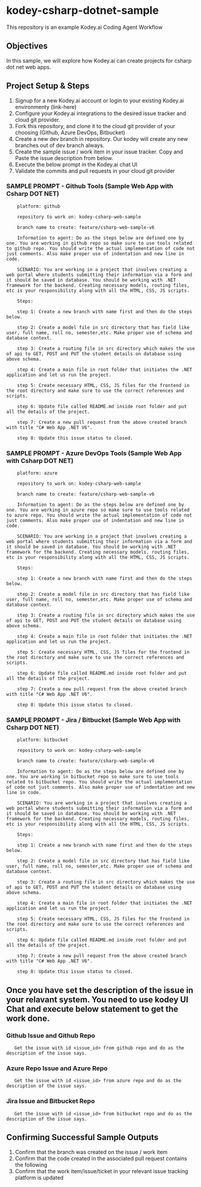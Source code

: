 # kodey-csharp-dotnet-sample

This repository is an example Kodey.ai Coding Agent Workflow

## Objectives

In this sample, we will explore how Kodey.ai can create projects for csharp dot net web apps.

## Project Setup & Steps 

1. Signup for a new Kodey.ai account or login to your existing Kodey.ai environmenty (link-here)
2. Configure your Kodey.ai integrations to the desired issue tracker and cloud git provider.
3. Fork this repository, and clone it to the cloud git provider of your choosing (Github, Azure DevOps, Bitbucket)
4. Create a new dev branch in repository. Our kodey will create any new branches out of dev branch always.
4. Create the sample issue / work item in your issue tracker. Copy and Paste the issue description from below.
5. Execute the below prompt in the Kodey.ai chat UI
6. Validate the commits and pull requests in your cloud git provider

### SAMPLE PROMPT - Github Tools (Sample Web App with Csharp DOT NET)
```
    platform: github

    repository to work on: kodey-csharp-web-sample

    branch name to create: feature/csharp-web-sample-v6

    Information to agent: Do as the steps below are defined one by one. You are working in github repo so make sure to use tools related to github repo. You should write the actual implementation of code not just comments. Also make proper use of indentation and new line in code.

    SCENARIO: You are working in a project that involves creating a web portal where students submitting their information via a form and it should be saved in database. You should be working with .NET framework for the backend. Creating necessary models, routing files, etc is your responsibility along with all the HTML, CSS, JS scripts.

    Steps:

    step 1: Create a new branch with name first and then do the steps below.

    step 2: Create a model file in src directory that has field like user, full name, roll no, semester,etc. Make proper use of schema and database context.

    step 3: Create a routing file in src directory which makes the use of api to GET, POST and PUT the student details on database using above schema.

    step 4: Create a main file in root folder that initiates the .NET application and let us run the project.

    step 5: Create necessary HTML, CSS, JS files for the frontend in the root directory and make sure to use the correct references and scripts.

    step 6: Update file called README.md inside root folder and put all the details of the project.

    step 7: Create a new pull request from the above created branch with title "C# Web App .NET V6".

    step 8: Update this issue status to closed.

```

### SAMPLE PROMPT - Azure DevOps Tools (Sample Web App with Csharp DOT NET)
```
    platform: azure
    
    repository to work on: kodey-csharp-web-sample

    branch name to create: feature/csharp-web-sample-v6

    Information to agent: Do as the steps below are defined one by one. You are working in azure repo so make sure to use tools related to azure repo. You should write the actual implementation of code not just comments. Also make proper use of indentation and new line in code.

    SCENARIO: You are working in a project that involves creating a web portal where students submitting their information via a form and it should be saved in database. You should be working with .NET framework for the backend. Creating necessary models, routing files, etc is your responsibility along with all the HTML, CSS, JS scripts.

    Steps:

    step 1: Create a new branch with name first and then do the steps below.

    step 2: Create a model file in src directory that has field like user, full name, roll no, semester,etc. Make proper use of schema and database context.

    step 3: Create a routing file in src directory which makes the use of api to GET, POST and PUT the student details on database using above schema.

    step 4: Create a main file in root folder that initiates the .NET application and let us run the project.

    step 5: Create necessary HTML, CSS, JS files for the frontend in the root directory and make sure to use the correct references and scripts.

    step 6: Update file called README.md inside root folder and put all the details of the project.

    step 7: Create a new pull request from the above created branch with title "C# Web App .NET V6".

    step 8: Update this issue status to closed.
```

### SAMPLE PROMPT - Jira / Bitbucket (Sample Web App with Csharp DOT NET)
```
    platform: bitbucket

    repository to work on: kodey-csharp-web-sample

    branch name to create: feature/csharp-web-sample-v6

    Information to agent: Do as the steps below are defined one by one. You are working in bitbucket repo so make sure to use tools related to bitbucket repo. You should write the actual implementation of code not just comments. Also make proper use of indentation and new line in code.

    SCENARIO: You are working in a project that involves creating a web portal where students submitting their information via a form and it should be saved in database. You should be working with .NET framework for the backend. Creating necessary models, routing files, etc is your responsibility along with all the HTML, CSS, JS scripts.

    Steps:

    step 1: Create a new branch with name first and then do the steps below.

    step 2: Create a model file in src directory that has field like user, full name, roll no, semester,etc. Make proper use of schema and database context.

    step 3: Create a routing file in src directory which makes the use of api to GET, POST and PUT the student details on database using above schema.

    step 4: Create a main file in root folder that initiates the .NET application and let us run the project.

    step 5: Create necessary HTML, CSS, JS files for the frontend in the root directory and make sure to use the correct references and scripts.

    step 6: Update file called README.md inside root folder and put all the details of the project.

    step 7: Create a new pull request from the above created branch with title "C# Web App .NET V6".

    step 8: Update this issue status to closed.

```

## Once you have set the description of the issue in your relavant system. You need to use kodey UI Chat and execute below statement to get the work done. 

### Github Issue and Github Repo
```
   Get the issue with id <issue_id> from github repo and do as the description of the issue says.
```

### Azure Repo Issue and Azure Repo
```
   Get the issue with id <issue_id> from azure repo and do as the description of the issue says.
```

### Jira Issue and Bitbucket Repo
```
   Get the issue with id <issue_id> from bitbucket repo and do as the description of the issue says.
```

## Confirming Successful Sample Outputs

1. Confirm that the branch was created on the issue / work item
2. Confirm that the code created in the associated pull request contains the following
3. Confirm that the work item/issue/ticket in your relevant issue tracking platform is updated